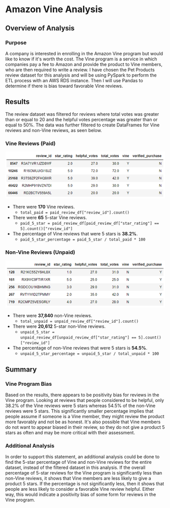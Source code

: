 # Amazon Vine Analysis

## Overview of Analysis

### Purpose

A company is interested in enrolling in the Amazon Vine program but would like to know if it's worth the cost. The Vine program is a service in which companies pay a fee to Amazon and provide the product to Vine members, who are then required to write a review. I have chosen the Pet Products review dataset for this analysis and will be using PySpark to perform the ETL process with an AWS RDS instance. Then I will use Pandas to determine if there is bias toward favorable Vine reviews.

## Results

The review dataset was filtered for reviews where total votes was greater than or equal to 20 and the helpful votes percentage was greater than or equal to 50%. The data was further filtered to create DataFrames for Vine reviews and non-Vine reviews, as seen below.

### Vine Reviews (Paid)

![paid_review_df](images/paid_review_df.png)

- There were **170** Vine reviews.
  - `total_paid = paid_review_df["review_id"].count()`
- There were **65** 5-star Vine reviews.
  - `paid_5_star = paid_review_df[paid_review_df["star_rating"] == 5].count()["review_id"]`
- The percentage of Vine reviews that were 5 stars is **38.2%**.
  - `paid_5_star_percentage = paid_5_star / total_paid * 100`

### Non-Vine Reviews (Unpaid)

![unpaid_review_df](images/unpaid_review_df.png)

- There were **37,840** non-Vine reviews.
  - `total_unpaid = unpaid_review_df["review_id"].count()`
- There were **20,612** 5-star non-Vine reviews.
  - `unpaid_5_star = unpaid_review_df[unpaid_review_df["star_rating"] == 5].count()["review_id"]`
- The percentage of non-Vine reviews that were 5 stars is **54.5%**.
  - `unpaid_5_star_percentage = unpaid_5_star / total_unpaid * 100`

## Summary

### Vine Program Bias

Based on the results, there appears to be positivity bias for reviews in the Vine program. Looking at reviews that people considered to be helpful, only 38.2% of the Vine reviews were 5 stars whereas 54.5% of the non-Vine reviews were 5 stars. This significantly smaller percentage implies that people assume if someone is a Vine member, they might review the product more favorably and not be as honest. It's also possible that Vine members do not want to appear biased in their review, so they do not give a product 5 stars as often and may be more critical with their assessment.

### Additional Analysis

In order to support this statement, an additional analysis could be done to find the 5-star percentage of Vine and non-Vine reviews for the entire dataset, instead of the filtered dataset in this analysis. If the overall percentage of 5-star reviews for the Vine program is significantly less than non-Vine reviews, it shows that Vine members are less likely to give a product 5 stars. If the percentage is not significantly less, then it shows that people are less likely to consider a favorable Vine review helpful. Either way, this would indicate a positivity bias of some form for reviews in the Vine program.
